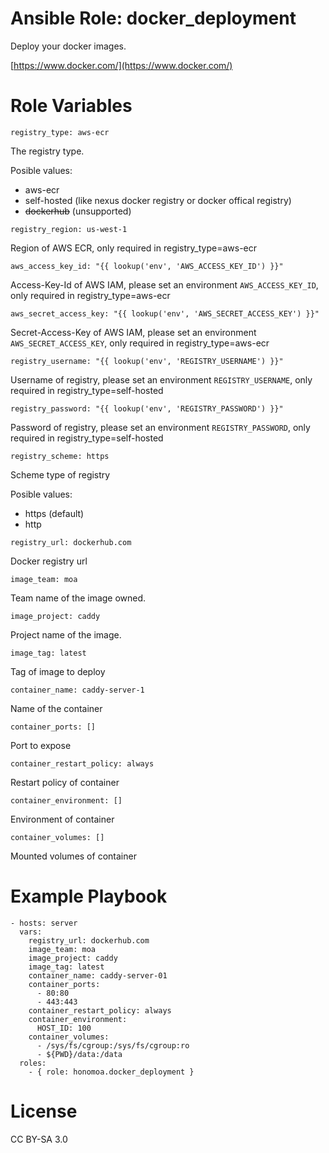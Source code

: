 # Ansible Role: docker_deployment

Deploy your docker images.

[https://www.docker.com/](https://www.docker.com/)

# Role Variables

```
registry_type: aws-ecr
```

The registry type.

Posible values:
 * aws-ecr
 * self-hosted (like nexus docker registry or docker offical registry)
 * ~~dockerhub~~ (unsupported)

```
registry_region: us-west-1
```

Region of AWS ECR, only required in registry_type=aws-ecr

```
aws_access_key_id: "{{ lookup('env', 'AWS_ACCESS_KEY_ID') }}"
```

Access-Key-Id of AWS IAM, please set an environment `AWS_ACCESS_KEY_ID`, only required in registry_type=aws-ecr

```
aws_secret_access_key: "{{ lookup('env', 'AWS_SECRET_ACCESS_KEY') }}"
```

Secret-Access-Key of AWS IAM, please set an environment `AWS_SECRET_ACCESS_KEY`, only required in registry_type=aws-ecr

```
registry_username: "{{ lookup('env', 'REGISTRY_USERNAME') }}"
```

Username of registry, please set an environment `REGISTRY_USERNAME`, only required in registry_type=self-hosted

```
registry_password: "{{ lookup('env', 'REGISTRY_PASSWORD') }}"
```

Password of registry, please set an environment `REGISTRY_PASSWORD`, only required in registry_type=self-hosted

```
registry_scheme: https
```

Scheme type of registry

Posible values:
 * https (default)
 * http

```
registry_url: dockerhub.com
```

Docker registry url

```
image_team: moa
```

Team name of the image owned.

```
image_project: caddy
```

Project name of the image.

```
image_tag: latest
```

Tag of image to deploy

```
container_name: caddy-server-1
```

Name of the container

```
container_ports: []
```

Port to expose

```
container_restart_policy: always
```

Restart policy of container

```
container_environment: []
```

Environment of container

```
container_volumes: []
```

Mounted volumes of container

# Example Playbook

```
- hosts: server
  vars:
    registry_url: dockerhub.com
    image_team: moa
    image_project: caddy
    image_tag: latest
    container_name: caddy-server-01
    container_ports:
      - 80:80
      - 443:443
    container_restart_policy: always
    container_environment:
      HOST_ID: 100
    container_volumes:
      - /sys/fs/cgroup:/sys/fs/cgroup:ro
      - ${PWD}/data:/data
  roles:
    - { role: honomoa.docker_deployment }
```

# License
CC BY-SA 3.0
